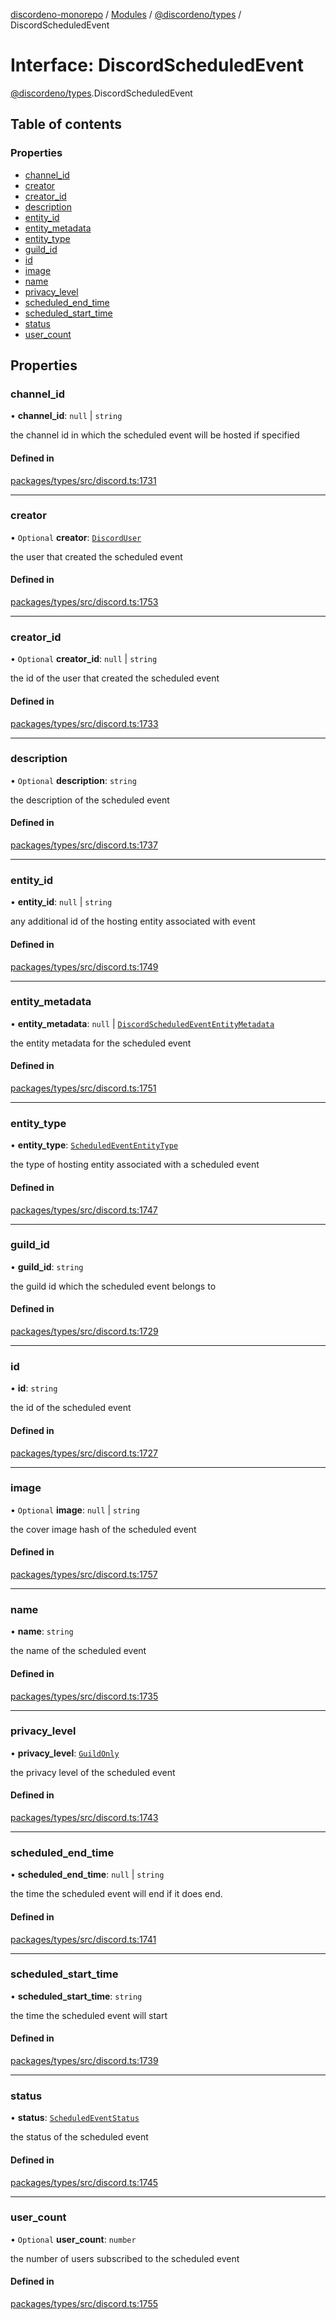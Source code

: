 [discordeno-monorepo](../README.md) / [Modules](../modules.md) / [@discordeno/types](../modules/discordeno_types.md) / DiscordScheduledEvent

# Interface: DiscordScheduledEvent

[@discordeno/types](../modules/discordeno_types.md).DiscordScheduledEvent

## Table of contents

### Properties

- [channel_id](discordeno_types.DiscordScheduledEvent.md#channel_id)
- [creator](discordeno_types.DiscordScheduledEvent.md#creator)
- [creator_id](discordeno_types.DiscordScheduledEvent.md#creator_id)
- [description](discordeno_types.DiscordScheduledEvent.md#description)
- [entity_id](discordeno_types.DiscordScheduledEvent.md#entity_id)
- [entity_metadata](discordeno_types.DiscordScheduledEvent.md#entity_metadata)
- [entity_type](discordeno_types.DiscordScheduledEvent.md#entity_type)
- [guild_id](discordeno_types.DiscordScheduledEvent.md#guild_id)
- [id](discordeno_types.DiscordScheduledEvent.md#id)
- [image](discordeno_types.DiscordScheduledEvent.md#image)
- [name](discordeno_types.DiscordScheduledEvent.md#name)
- [privacy_level](discordeno_types.DiscordScheduledEvent.md#privacy_level)
- [scheduled_end_time](discordeno_types.DiscordScheduledEvent.md#scheduled_end_time)
- [scheduled_start_time](discordeno_types.DiscordScheduledEvent.md#scheduled_start_time)
- [status](discordeno_types.DiscordScheduledEvent.md#status)
- [user_count](discordeno_types.DiscordScheduledEvent.md#user_count)

## Properties

### channel_id

• **channel_id**: `null` \| `string`

the channel id in which the scheduled event will be hosted if specified

#### Defined in

[packages/types/src/discord.ts:1731](https://github.com/deepsarda/discordeno/blob/c6dc30bb/packages/types/src/discord.ts#L1731)

---

### creator

• `Optional` **creator**: [`DiscordUser`](discordeno_types.DiscordUser.md)

the user that created the scheduled event

#### Defined in

[packages/types/src/discord.ts:1753](https://github.com/deepsarda/discordeno/blob/c6dc30bb/packages/types/src/discord.ts#L1753)

---

### creator_id

• `Optional` **creator_id**: `null` \| `string`

the id of the user that created the scheduled event

#### Defined in

[packages/types/src/discord.ts:1733](https://github.com/deepsarda/discordeno/blob/c6dc30bb/packages/types/src/discord.ts#L1733)

---

### description

• `Optional` **description**: `string`

the description of the scheduled event

#### Defined in

[packages/types/src/discord.ts:1737](https://github.com/deepsarda/discordeno/blob/c6dc30bb/packages/types/src/discord.ts#L1737)

---

### entity_id

• **entity_id**: `null` \| `string`

any additional id of the hosting entity associated with event

#### Defined in

[packages/types/src/discord.ts:1749](https://github.com/deepsarda/discordeno/blob/c6dc30bb/packages/types/src/discord.ts#L1749)

---

### entity_metadata

• **entity_metadata**: `null` \| [`DiscordScheduledEventEntityMetadata`](discordeno_types.DiscordScheduledEventEntityMetadata.md)

the entity metadata for the scheduled event

#### Defined in

[packages/types/src/discord.ts:1751](https://github.com/deepsarda/discordeno/blob/c6dc30bb/packages/types/src/discord.ts#L1751)

---

### entity_type

• **entity_type**: [`ScheduledEventEntityType`](../enums/discordeno_types.ScheduledEventEntityType.md)

the type of hosting entity associated with a scheduled event

#### Defined in

[packages/types/src/discord.ts:1747](https://github.com/deepsarda/discordeno/blob/c6dc30bb/packages/types/src/discord.ts#L1747)

---

### guild_id

• **guild_id**: `string`

the guild id which the scheduled event belongs to

#### Defined in

[packages/types/src/discord.ts:1729](https://github.com/deepsarda/discordeno/blob/c6dc30bb/packages/types/src/discord.ts#L1729)

---

### id

• **id**: `string`

the id of the scheduled event

#### Defined in

[packages/types/src/discord.ts:1727](https://github.com/deepsarda/discordeno/blob/c6dc30bb/packages/types/src/discord.ts#L1727)

---

### image

• `Optional` **image**: `null` \| `string`

the cover image hash of the scheduled event

#### Defined in

[packages/types/src/discord.ts:1757](https://github.com/deepsarda/discordeno/blob/c6dc30bb/packages/types/src/discord.ts#L1757)

---

### name

• **name**: `string`

the name of the scheduled event

#### Defined in

[packages/types/src/discord.ts:1735](https://github.com/deepsarda/discordeno/blob/c6dc30bb/packages/types/src/discord.ts#L1735)

---

### privacy_level

• **privacy_level**: [`GuildOnly`](../enums/discordeno_types.ScheduledEventPrivacyLevel.md#guildonly)

the privacy level of the scheduled event

#### Defined in

[packages/types/src/discord.ts:1743](https://github.com/deepsarda/discordeno/blob/c6dc30bb/packages/types/src/discord.ts#L1743)

---

### scheduled_end_time

• **scheduled_end_time**: `null` \| `string`

the time the scheduled event will end if it does end.

#### Defined in

[packages/types/src/discord.ts:1741](https://github.com/deepsarda/discordeno/blob/c6dc30bb/packages/types/src/discord.ts#L1741)

---

### scheduled_start_time

• **scheduled_start_time**: `string`

the time the scheduled event will start

#### Defined in

[packages/types/src/discord.ts:1739](https://github.com/deepsarda/discordeno/blob/c6dc30bb/packages/types/src/discord.ts#L1739)

---

### status

• **status**: [`ScheduledEventStatus`](../enums/discordeno_types.ScheduledEventStatus.md)

the status of the scheduled event

#### Defined in

[packages/types/src/discord.ts:1745](https://github.com/deepsarda/discordeno/blob/c6dc30bb/packages/types/src/discord.ts#L1745)

---

### user_count

• `Optional` **user_count**: `number`

the number of users subscribed to the scheduled event

#### Defined in

[packages/types/src/discord.ts:1755](https://github.com/deepsarda/discordeno/blob/c6dc30bb/packages/types/src/discord.ts#L1755)
